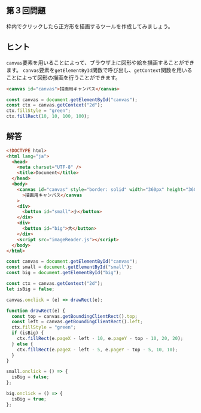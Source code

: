 ## 第３回問題

枠内でクリックしたら正方形を描画するツールを作成してみましょう。

## ヒント

`canvas`要素を用いることによって、ブラウザ上に図形や絵を描画することができます。
`canvas`要素を`getElementById`関数で呼び出し、`getContext`関数を用いることによって図形の描画を行うことができます。

```html
<canvas id="canvas">描画用キャンパス</canvas>
```

```javascript
const canvas = document.getElementById("canvas");
const ctx = canvas.getContext("2d");
ctx.fillStyle = "green";
ctx.fillRect(10, 10, 100, 100);
```

## 解答

```html
<!DOCTYPE html>
<html lang="ja">
  <head>
    <meta charset="UTF-8" />
    <title>Document</title>
  </head>
  <body>
    <canvas id="canvas" style="border: solid" width="360px" height="360px"
      >描画用キャンパス</canvas
    >
    <div>
      <button id="small">小</button>
    </div>
    <div>
      <button id="big">大</button>
    </div>
    <script src="imageReader.js"></script>
  </body>
</html>
```

```javascript
const canvas = document.getElementById("canvas");
const small = document.getElementById("small");
const big = document.getElementById("big");

const ctx = canvas.getContext("2d");
let isBig = false;

canvas.onclick = (e) => drawRect(e);

function drawRect(e) {
  const top = canvas.getBoundingClientRect().top;
  const left = canvas.getBoundingClientRect().left;
  ctx.fillStyle = "green";
  if (isBig) {
    ctx.fillRect(e.pageX - left - 10, e.pageY - top - 10, 20, 20);
  } else {
    ctx.fillRect(e.pageX - left - 5, e.pageY - top - 5, 10, 10);
  }
}

small.onclick = () => {
  isBig = false;
};

big.onclick = () => {
  isBig = true;
};
```
